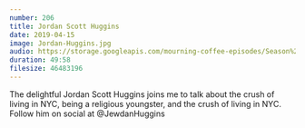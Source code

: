 ```yaml
---
number: 206
title: Jordan Scott Huggins
date: 2019-04-15
image: Jordan-Huggins.jpg
audio: https://storage.googleapis.com/mourning-coffee-episodes/Season%202/Jordan%20Scott%20Huggins%20FInal.mp3
duration: 49:58
filesize: 46483196
---
```


The delightful Jordan Scott Huggins joins me to talk about the crush of living in NYC, being a religious youngster, and the crush of living 
in NYC. Follow him on social at @JewdanHuggins
